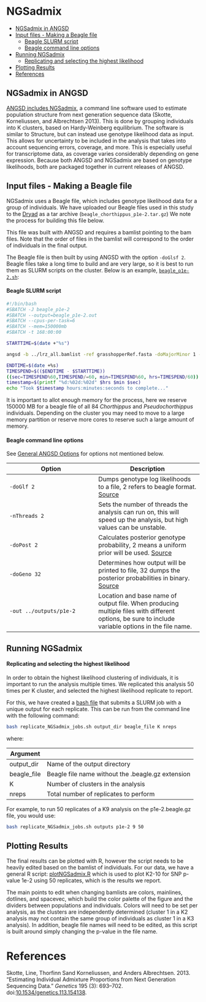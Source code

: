 NGSadmix
================

-   [NGSadmix in ANGSD](#ngsadmix-in-angsd)
-   [Input files - Making a Beagle file](#input-files---making-a-beagle-file)
    -   [Beagle SLURM script](#beagle-slurm-script)
    -   [Beagle command line options](#beagle-command-line-options)
-   [Running NGSadmix](#running-ngsadmix)
    -   [Replicating and selecting the highest likelihood](#replicating-and-selecting-the-highest-likelihood)
-   [Plotting Results](#plotting-results)
-   [References](#references)

NGSadmix in ANGSD
-----------------

[ANGSD includes NGSadmix](http://www.popgen.dk/angsd/index.php/NGSadmix), a command line software used to estimate population structure from next generation sequence data (Skotte, Korneliussen, and Albrechtsen 2013). This is done by grouping individuals into K clusters, based on Hardy-Weinberg equilibrium. The software is similar to Structure, but can instead use genotype likelihood data as input. This allows for uncertainty to be included in the analysis that takes into account sequencing errors, coverage, and more. This is especially useful for transcriptome data, as coverage varies considerably depending on gene expression. Because both ANGSD and NGSadmix are based on genotype likelihoods, both are packaged together in current releases of ANGSD.

Input files - Making a Beagle file
----------------------------------

NGSadmix uses a Beagle file, which includes genotype likelihood data for a group of individuals. We have uploaded our Beagle files used in this study to the [Dryad](ttps://doi.org/10.5061/dryad.pzgmsbchj) as a tar archive (`beagle_chorthippus_p1e-2.tar.gz`) We note the process for building this file below.

This file was built with ANGSD and requires a bamlist pointing to the bam files. Note that the order of files in the bamlist will correspond to the order of individuals in the final output.

The Beagle file is then built by using ANGSD with the option `-doGlsf 2`. Beagle files take a long time to build and are very large, so it is best to run them as SLURM scripts on the cluster. Below is an example, [`beagle_p1e-2.sh`](beagle_p1e-2.sh):

#### Beagle SLURM script

```bash
#!/bin/bash
#SBATCH -J beagle_p1e-2
#SBATCH --output=beagle_p1e-2.out
#SBATCH --cpus-per-task=6
#SBATCH --mem=150000mb
#SBATCH -t 168:00:00

STARTTIME=$(date +"%s")

angsd -b ../lrz_all.bamlist -ref grasshopperRef.fasta -doMajorMinor 1 -GL 1 -doGlf 2 -SNP_pval 1e-2 -doMaf 1 -nThreads 2 -r chr1: -sites neutral_sites -baq 1 -remove_bads 1 -uniqueOnly 1 -C 50 -minMapQ 15 -only_proper_pairs 0 -minQ 20 -doCounts 1 -doPost 2 -doGeno 32 -minInd 67 -setMinDepth 168 -out ../outputs/p1e-2

ENDTIME=$(date +%s)
TIMESPEND=$(($ENDTIME - $STARTTIME))
((sec=TIMESPEND%60,TIMESPEND/=60, min=TIMESPEND%60, hrs=TIMESPEND/60))
timestamp=$(printf "%d:%02d:%02d" $hrs $min $sec)
echo "Took $timestamp hours:minutes:seconds to complete..."
```

It is important to allot enough memory for the process, here we reserve 150000 MB for a beagle file of all 84 *Chorthippus* and *Pseudochorthippus* individuals. Depending on the cluster you may need to move to a large memory partition or reserve more cores to reserve such a large amount of memory.

#### Beagle command line options

See [General ANGSD Options](../#general-options) for options not mentioned below.

<table>
<colgroup>
<col width="46%" />
<col width="54%" />
</colgroup>
<thead>
<tr class="header">
<th>Option</th>
<th>Description</th>
</tr>
</thead>
<tbody>
<tr class="odd">
<td><code>-doGlf 2</code></td>
<td>Dumps genotype log likelihoods to a file, 2 refers to beagle format. <a href="http://www.popgen.dk/angsd/index.php/Genotype_Likelihoods">Source</a></td>
</tr>
<tr class="even">
<td><code>-nThreads 2</code></td>
<td>Sets the number of threads the analysis can run on, this will speed up the analysis, but high values can be unstable.</td>
</tr>
<tr class="odd">
<td><code>-doPost 2</code></td>
<td>Calculates posterior genotype probability, 2 means a uniform prior will be used. <a href="http://www.popgen.dk/angsd/index.php/Genotype_calling">Source</a></td>
</tr>
<tr class="even">
<td><code>-doGeno 32</code></td>
<td>Determines how output will be printed to file, 32 dumps the posterior probabilities in binary. <a href="http://www.popgen.dk/angsd/index.php/Genotype_calling">Source</a></td>
</tr>
<tr class="odd">
<td><code>-out ../outputs/p1e-2</code></td>
<td>Location and base name of output file. When producing multiple files with different options, be sure to include variable options in the file name.</td>
</tr>
</tbody>
</table>

Running NGSadmix
----------------

#### Replicating and selecting the highest likelihood

In order to obtain the highest likelihood clustering of individuals, it is important to run the analysis multiple times. We replicated this analysis 50 times per K cluster, and selected the highest likelihood replicate to report.

For this, we have created a [bash file](replicate_NGSadmix_jobs.sh) that submits a SLURM job with a unique output for each replicate. This can be run from the command line with the following command:

```bash
bash replicate_NGSadmix_jobs.sh output_dir beagle_file K nreps
```

where:

| Argument     |                                                   |
|--------------|---------------------------------------------------|
| output\_dir  | Name of the output directory                      |
| beagle\_file | Beagle file name without the .beagle.gz extension |
| K            | Number of clusters in the analysis                |
| nreps        | Total number of replicates to perform             |

For example, to run 50 replicates of a K9 analysis on the p1e-2.beagle.gz file, you would use:

```bash
bash replicate_NGSadmix_jobs.sh outputs p1e-2 9 50
```

Plotting Results
----------------

The final results can be plotted with R, however the script needs to be heavily edited based on the bamlist of individuals. For our data, we have a general R script: [plotNGSadmix.R](plotNGSadmix.R) which is used to plot K2-10 for SNP p-value 1e-2 using 50 replicates, which is the results we report.

The main points to edit when changing bamlists are colors, mainlines, dotlines, and spacevec, which build the color palette of the figure and the dividers between populations and individuals. Colors will need to be set per analysis, as the clusters are independently determined (cluster 1 in a K2 analysis may not contain the same group of individuals as cluster 1 in a K3 analysis). In addition, beagle file names will need to be edited, as this script is built around simply changing the p-value in the file name.

References
==========

Skotte, Line, Thorfinn Sand Korneliussen, and Anders Albrechtsen. 2013. “Estimating Individual Admixture Proportions from Next Generation Sequencing Data.” *Genetics* 195 (3): 693–702. doi:[10.1534/genetics.113.154138](https://doi.org/10.1534/genetics.113.154138).
